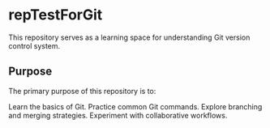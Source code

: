 # repTestForGit

This repository serves as a learning space for understanding Git version control system.

## Purpose
The primary purpose of this repository is to:

Learn the basics of Git.
Practice common Git commands.
Explore branching and merging strategies.
Experiment with collaborative workflows.